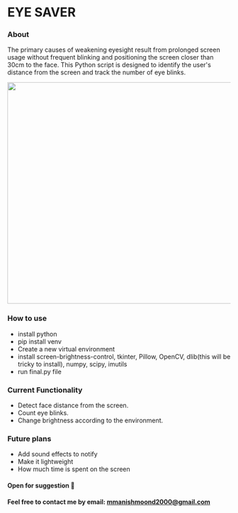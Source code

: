 # EYE SAVER
### About
The primary causes of weakening eyesight result from prolonged screen usage without frequent blinking and positioning the screen closer than 30cm to the face.
This Python script is designed to identify the user's distance from the screen and track the number of eye blinks.


<img src="https://github.com/Manish-git-135/eye_saver_GUI/assets/61883856/abc9ea2a-6c9b-4c74-b4dd-4255fdc73f56)" width="700" height="500">

### How to use
* install python
* pip install venv
* Create a new virtual environment
* install screen-brightness-control, tkinter, Pillow, OpenCV, dlib(this will be tricky to install), numpy, scipy, imutils
* run final.py file

### Current Functionality
* Detect face distance from the screen.
* Count eye blinks.
* Change brightness according to the environment.
### Future plans
* Add sound effects to notify
* Make it lightweight
* How much time is spent on the screen


#### Open for suggestion 🙂
#### Feel free to contact me by email: mmanishmoond2000@gmail.com
